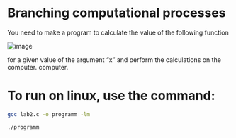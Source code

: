 # Branching computational processes
You need to make a program to calculate the value of the following function

![image](https://github.com/user-attachments/assets/8b44d6ca-94c4-48f6-8264-49402118490f)

for a given value of the argument “x” and perform the calculations on the computer. 
computer.

# To run on linux, use the command:
```bash
gcc lab2.c -o programm -lm
```
```bash
./programm
```
